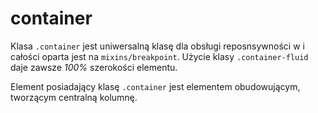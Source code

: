 # container

Klasa `.container` jest uniwersalną klasę dla obsługi reposnsywności w i całości oparta jest na `mixins/breakpoint`. Użycie klasy `.container-fluid` daje zawsze _100%_ szerokości elementu. 

Element posiadający klasę `.container` jest elementem obudowującym, tworzącym centralną kolumnę.